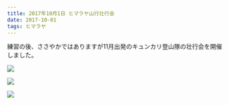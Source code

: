 ```yaml
---
title: 2017年10月1日 ヒマラヤ山行壮行会
date: 2017-10-01
tags: ヒマラヤ
---
```


練習の後、ささやかではありますが11月出発のキュンカリ登山隊の壮行会を開催しました。  

![](dscn4495.jpg)  

![](dscn4498.jpg)  

![](dscn4496.jpg)
